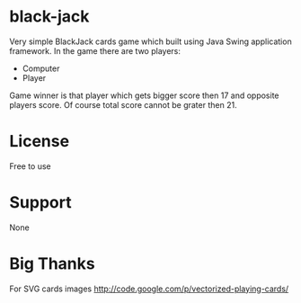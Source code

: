 black-jack
==========

Very simple BlackJack cards game which built using Java Swing application framework.
In the game there are two players:
- Computer
- Player

Game winner is that player which gets bigger score then 17 and opposite players score. 
Of course total score cannot be grater then 21.

License
==========

Free to use 

Support
==========

None

Big Thanks
==========

For SVG cards images http://code.google.com/p/vectorized-playing-cards/